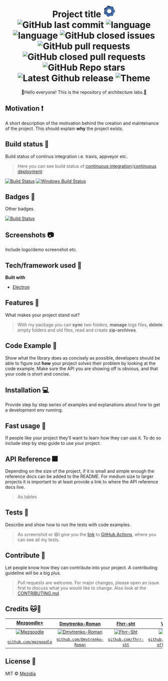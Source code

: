 <h1 id="project-title" align="center">
  Project title <img alt="logo" width="40" height="40" src="https://raw.githubusercontent.com/mezgoodle/images/master/MezidiaLogoTransparent.png" /><br>
  <img alt="GitHub last commit" src="https://img.shields.io/github/last-commit/mezidia/Templates.svg?style=flat-square&logo=github&logoColor=white">
  <img alt="language" src="https://img.shields.io/badge/language-python-brightgreen?style=flat-square" />
  <img alt="language" src="https://img.shields.io/github/issues/mezidia/Templates?style=flat-square" />
  <img alt="GitHub closed issues" src="https://img.shields.io/github/issues-closed/mezidia/Templates?style=flat-square" />
  <img alt="GitHub pull requests" src="https://img.shields.io/github/issues-pr/mezidia/Templates?style=flat-square" />
  <img alt="GitHub closed pull requests" src="https://img.shields.io/github/issues-pr-closed/mezidia/Templates?style=flat-square" />
  <img alt="GitHub Repo stars" src="https://img.shields.io/github/stars/mezidia/Templates?style=flat-square" />
  <img alt="Latest Github release" src="https://img.shields.io/github/release/mezidia/Templates?style=flat-square" />
  <img alt="Theme" src="https://img.shields.io/badge/Theme-AI-brightgreen?style=flat-square" />
</h1>

<p align="center">
  🌟Hello everyone! This is the repository of architecture labs.🌟
</p>

## Motivation :exclamation:

A short description of the motivation behind the creation and maintenance of the project. This should explain **why** the project exists.

## Build status :hammer:

Build status of continus integration i.e. travis, appveyor etc.

> Here you can see build status of [continuous integration](https://en.wikipedia.org/wiki/Continuous_integration)/[continuous deployment](https://en.wikipedia.org/wiki/Continuous_deployment):

[![Build Status](https://travis-ci.org/akashnimare/foco.svg?branch=master)](https://travis-ci.org/akashnimare/foco)
[![Windows Build Status](https://ci.appveyor.com/api/projects/status/github/akashnimare/foco?branch=master&svg=true)](https://ci.appveyor.com/project/akashnimare/foco/branch/master)

## Badges :mega:

Other badges

[![Build Status](https://img.shields.io/badge/Theme-Template-brightgreen?style=flat-square)](https://www.google.com.ua/)
 
## Screenshots :camera:

Include logo/demo screenshot etc.

## Tech/framework used :wrench:

**Built with**

- [Electron](https://electron.atom.io)

## Features :muscle:

What makes your project stand out?

> With my package you can **sync** two folders, **manage** logs files, **delete** empty folders and old files, read and create **zip-archives**.

## Code Example :pushpin:

Show what the library does as concisely as possible, developers should be able to figure out **how** your project solves their problem by looking at the code example. Make sure the API you are showing off is obvious, and that your code is short and concise.

## Installation :computer:

Provide step by step series of examples and explanations about how to get a development env running.

## Fast usage :dash:

If people like your project they’ll want to learn how they can use it. To do so include step by step guide to use your project.

## API Reference :fireworks:

Depending on the size of the project, if it is small and simple enough the reference docs can be added to the README. For medium size to larger projects it is important to at least provide a link to where the API reference docs live.

> As tables

## Tests :microscope:

Describe and show how to run the tests with code examples.

> As screenshot or :smile:I give you the [link](https://github.com/mezgoodle/sync-folders/actions?query=workflow%3A%22Python+package%22) to [GitHub Actions](https://github.com/features/actions), where you can see all my tests.

## Contribute :running:

Let people know how they can contribute into your project. A contributing guideline will be a big plus.

> Pull requests are welcome. For major changes, please open an issue first to discuss what you would like to change. Also look at the [CONTRIBUTING.md](link).

## Credits :cat::handshake:

| <a href="https://github.com/mezgoodle" target="_blank">**Mezgoodle⭐️**</a> | <a href="https://github.com/Dmytrenko-Roman" target="_blank">**Dmytrenko-Roman**</a> | <a href="https://github.com/fhrr-sht" target="_blank">**Fhrr-sht**</a> | <a href="https://github.com/VsIG-official" target="_blank">**VsIG**</a> |
| :---: |:---:| :---:| :---: |
| [![Mezgoodle](https://avatars.githubusercontent.com/u/41520940?s=400&u=530e013f3714e81792fc6b99399c7a6eda6ea63d&v=4)](https://github.com/mezgoodle) | [![Dmytrenko-Roman](https://avatars.githubusercontent.com/u/54878089?s=400&u=075796965fc5db27cc5b6b179b9325bf312ce0b9&v=4)](https://github.com/Dmytrenko-Roman) | [![Fhrr-Sht](https://avatars.githubusercontent.com/u/54956154?s=400&v=4)](https://github.com/fhrr-sht) | [![VsIG](https://avatars0.githubusercontent.com/u/50269023?s=400&u=522283a8fce57866b73427f94a742fb83e0b1b40&v=4)](https://github.com/VsIG-official)  |
| <a href="https://github.com/mezgoodle" target="_blank">`github.com/mezgoodle`</a> | <a href="https://github.com/Dmytrenko-Roman" target="_blank">`github.com/Dmytrenko-Roman`</a> | <a href="https://github.com/fhrr-sht" target="_blank">`github.com/fhrr-sht`</a> | <a href="https://github.com/VsIG-official" target="_blank">`github.com/VsIG-official`</a> |

## License :bookmark:

MIT © [Mezidia](https://github.com/mezidia)

